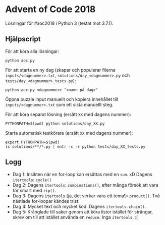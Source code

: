Advent of Code 2018
===================

Lösningar för #aoc2018 i Python 3 (testat mot 3.7.1).

Hjälpscript
-----------

För att köra alla lösningar:

    python aoc.py
    

För att starta en ny dag (skapar och populerar filerna `inputs/<dagnummer>.txt`, `solutions/day_<dagnummer>.py` och
`tests/day_<dagnummer>_tests.py`):

    python aoc.py <dagnummer> "<namn på dag>"

Öppna puzzle input manuellt och kopiera innehållet till `inputs/<dagnummer>.txt` som ett sista manuellt steg.


För att köra separat lösning (ersätt `XX` med dagens nummer):

    PYTHONPATH=$(pwd) python solutions/day_XX.py

    
Starta automatisk testkörare (ersätt `XX` med dagens nummer):

    export PYTHONPATH=$(pwd)
    ls solutions/**/*.py | entr -c -r python tests/day_XX_tests.py

Logg
----

 * Dag 1: Insikten när en for-loop kan ersättas med en `sum`. xD Dagens `itertools`: `cycle()`
 * Dag 2: Dagens `itertools`: `combinations()`, efter många försök att vara för smart med `zip()`.
 * Dag 3: Dagens `itertools` (ja, det verkar vara ett tema!): `product()`. Två nästlade for-loopar kändes trist.
 * Dag 4: Mycket text och mycket kod. Dagens `itertools`: `chain()`.
 * Dag 5: Krånglade till saker genom att köra listor istället för strängar, skrev om till att istället använda en 
   `reduce`. Inga `itertools`. :(